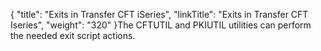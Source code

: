 {
    "title": "Exits in Transfer CFT iSeries",
    "linkTitle": "Exits in Transfer CFT Iseries",
    "weight": "320"
}The CFTUTIL and PKIUTIL utilities can perform the needed exit script actions.
